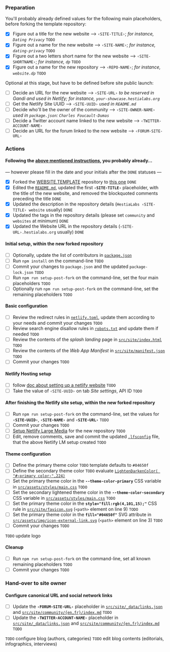 ### Preparation

You'll probably already defined values for the following main placeholders, before forking the template repository:

- [x] Figure out a title for the new website ⟶ `‹SITE-TITLE›`; _for instance, `Dating Privacy`_  `TODO`
- [x] Figure out a name for the new website ⟶ `‹SITE-NAME›`; _for instance, `dating-privacy`_ `TODO`
- [x] Figure out a two letters short name for the new website ⟶ `‹SITE-SHORTNAME›`; _for instance, `dp`_ `TODO`
- [x] Figure out a name for the new repository ⟶ `‹REPO-NAME›`; _for instance, `website.dp`_ `TODO`

Optional at this stage, but have to be defined before site public launch:

- [ ] Decide an URL for the new website ⟶ `‹SITE-URL›` _to be reserved in Gandi and used in Netlify; for instance, `your-showcase.hestialabs.org`_
- [ ] Get the Netlify Site UUID ⟶ `‹SITE-UUID›` _used in `README.md`_
- [ ] Decide who'll be the owner of the community ⟶ `‹SITE-OWNER-NAME›` _used in `package.json`: `Charles Foucault-Dumas`_
- [ ] Decide a Twitter account name linked to the new website ⟶ `‹TWITTER-ACCOUNT-NAME›`
- [ ] Decide an URL for the forum linked to the new website ⟶ `‹FORUM-SITE-URL›`

### Actions

#### Following the [above mentioned instructions](https://github.com/hestiaAI/website.docs/tree/main/website-new), you probably already…

— however please fill in the date and your initials after the `DONE` statuses —

- [x] Forked the [WEBSITE.TEMPLATE](https://github.com/hestiaAI/website.template) repository to [this one](../) `DONE`  
- [x] Edited the [`README.md`](../#readme), updated the first **`‹SITE-TITLE›`** placeholder, with the title of the new website, and removed the blockquoted comments preceding the title `DONE` 
- [x] Updated the description in the repository details (`HestiaLabs ‹SITE-TITLE› website` usually) `DONE`
- [x] Updated the tags in the repository details (please set `community` and `websites` at minimum) `DONE`
- [x] Updated the Website URL in the repository details (`‹SITE-URL›.hestialabs.org` usually) `DONE`

#### Initial setup, within the new forked repository

- [ ] Optionally, update the list of contributors in [`package.json`](../blob/main/package.json)
- [ ] Run `npm install` on the command-line `TODO` 
- [ ] Commit your changes to `package.json` and the updated `package-lock.json` `TODO` 
- [ ] Run `npm run setup-post-fork` on the command-line, set the four main placeholders `TODO` 
- [ ] Optionally run `npm run setup-post-fork` on the command-line, set the remaining placeholders `TODO` 

#### Basic configuration

- [ ] Review the redirect rules in [`netlify.toml`](../blob/main/netlify.toml), update them according to your needs and commit your changes `TODO` 
- [ ] Review search engine disallow rules in [`robots.txt`](../blob/main/src/site/robots.txt) and update them if needed `TODO` 
- [ ] Review the contents of the _splash landing_ page in [`src/site/index.html`](../blob/main/src/site/index.html) `TODO` 
- [ ] Review the contents of the _Web App Manifest_ in [`src/site/manifest.json`](../blob/main/src/site/index.html) `TODO` 
- [ ] Commit your changes `TODO` 

#### Netlify Hosting setup

- [ ] follow [doc about setting up a netlify website](https://github.com/hestiaAI/website.docs/blob/main/website-new/SETUP-NETLIFY.md) `TODO`
- [ ] Take the value of `‹SITE-UUID›` on tab *Site settings*, API ID `TODO`

#### After finishing the Netlify site setup, within the new forked repository

- [ ] Run `npm run setup-post-fork` on the command-line, set the values for **`‹SITE-UUID›`**, **`‹SITE-NAME›`** and **`‹SITE-URL›`**  `TODO` 
- [ ] Commit your changes `TODO` 
- [ ] [Setup Netlify Large Media](https://github.com/hestiaAI/website.docs/blob/main/website-new/SETUP-NETLIFY-LARGE-MEDIA.md#setup-netlify-large-media) for the new repository `TODO`
- [ ] Edit, remove comments, save and commit the updated [`.lfsconfig`](../blob/main/.lfsconfig) file, that the above Netlify LM setup created `TODO`

#### Theme configuration

- [ ] Define the primary theme color `TODO`  template defaults to `#04650f`
- [ ] Define the secondary theme color `TODO`  evaluate [`LightenDarkenColor( "#‹primary color›",224)`](https://css-tricks.com/snippets/javascript/lighten-darken-color/)
- [ ] Set the primary theme color in the **`--theme-color-primary`** CSS variable in [`src/assets/styles/main.css`](../blob/main/src/assets/styles/main.css) `TODO` 
- [ ] Set the secondary lightened theme color in the **`--theme-color-secondary`** CSS variable in [`src/assets/styles/main.css`](../blob/main/src/assets/styles/main.css) `TODO` 
- [ ] Set the primary theme color in the **`style="fill:rgb(4,101,15);"`** CSS rule in [`src/site/favicon.svg`](../blob/main/src/site/favicon.svg#L9) (`<path>` element on line 9) `TODO` 
- [ ] Set the primary theme color in the **`fill="#04650f"`** SVG attribute in [`src/assets/img/icon-external-link.svg`](../blob/main/src/assets/img/icon-external-link.svg#L3) (`<path>` element on line 3) `TODO` 
- [ ] Commit your changes `TODO` 

`TODO` update logo

#### Cleanup

- [ ] Run `npm run setup-post-fork` on the command-line, set all known remaining placeholders `TODO` 
- [ ] Commit your changes `TODO` 

### Hand-over to site owner

#### Configure canonical URL and social network links

- [ ] Update the **`‹FORUM-SITE-URL›`** placeholder in [`src/site/_data/links.json`](../blob/main/src/site/_data/links.json) and [`src/site/community/{en,fr}/index.md`](../blob/main/src/site/community/en/index.md) `TODO`
- [ ] Update the **`‹TWITTER-ACCOUNT-NAME›`** placeholder in [`src/site/_data/links.json`](../blob/main/src/site/_data/links.json) and [`src/site/community/{en,fr}/index.md`](../blob/main/src/site/community/en/index.md) `TODO`

`TODO` configure blog (authors, categories)
`TODO` edit blog contents (editorials, infographics, interviews)
